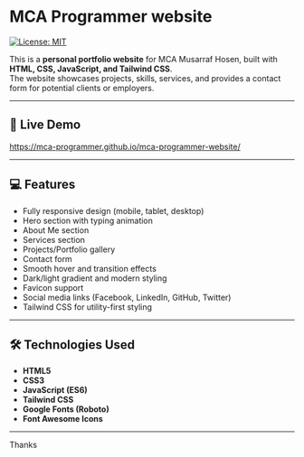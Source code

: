 # MCA Programmer website

[![License: MIT](https://img.shields.io/badge/License-MIT-yellow.svg)](https://opensource.org/licenses/MIT)

This is a **personal portfolio website** for MCA Musarraf Hosen, built with **HTML, CSS, JavaScript, and Tailwind CSS**.  
The website showcases projects, skills, services, and provides a contact form for potential clients or employers.

---

## 🔗 Live Demo
https://mca-programmer.github.io/mca-programmer-website/

---

## 💻 Features

- Fully responsive design (mobile, tablet, desktop)
- Hero section with typing animation
- About Me section
- Services section
- Projects/Portfolio gallery
- Contact form
- Smooth hover and transition effects
- Dark/light gradient and modern styling
- Favicon support
- Social media links (Facebook, LinkedIn, GitHub, Twitter)
- Tailwind CSS for utility-first styling

---

## 🛠 Technologies Used

- **HTML5**
- **CSS3**
- **JavaScript (ES6)**
- **Tailwind CSS**
- **Google Fonts (Roboto)**
- **Font Awesome Icons**

---

Thanks

